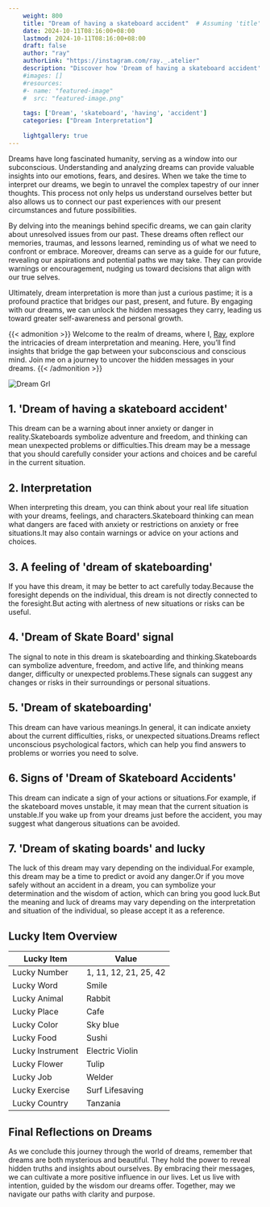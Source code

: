 ```yaml
---
    weight: 800
    title: "Dream of having a skateboard accident"  # Assuming 'title' column exists
    date: 2024-10-11T08:16:00+08:00
    lastmod: 2024-10-11T08:16:00+08:00
    draft: false
    author: "ray"
    authorLink: "https://instagram.com/ray._.atelier"
    description: "Discover how 'Dream of having a skateboard accident' can interpret your future and uncover its significant meanings in your life."
    #images: []
    #resources:
    #- name: "featured-image"
    #  src: "featured-image.png"
    
    tags: ['Dream', 'skateboard', 'having', 'accident']
    categories: ["Dream Interpretation"]
    
    lightgallery: true
---
```

    
Dreams have long fascinated humanity, serving as a window into our subconscious. Understanding and analyzing dreams can provide valuable insights into our emotions, fears, and desires. When we take the time to interpret our dreams, we begin to unravel the complex tapestry of our inner thoughts. This process not only helps us understand ourselves better but also allows us to connect our past experiences with our present circumstances and future possibilities.

By delving into the meanings behind specific dreams, we can gain clarity about unresolved issues from our past. These dreams often reflect our memories, traumas, and lessons learned, reminding us of what we need to confront or embrace. Moreover, dreams can serve as a guide for our future, revealing our aspirations and potential paths we may take. They can provide warnings or encouragement, nudging us toward decisions that align with our true selves.

Ultimately, dream interpretation is more than just a curious pastime; it is a profound practice that bridges our past, present, and future. By engaging with our dreams, we can unlock the hidden messages they carry, leading us toward greater self-awareness and personal growth.

{{< admonition >}}
Welcome to the realm of dreams, where I, [Ray](https://instagram.com/ray._.atelier), explore the intricacies of dream interpretation and meaning. Here, you’ll find insights that bridge the gap between your subconscious and conscious mind. Join me on a journey to uncover the hidden messages in your dreams.
{{< /admonition >}}

![Dream Grl](https://cdn.pixabay.com/photo/2017/11/02/03/35/gothic-2910057_1280.jpg "Dream Grl")

## 1. 'Dream of having a skateboard accident'
This dream can be a warning about inner anxiety or danger in reality.Skateboards symbolize adventure and freedom, and thinking can mean unexpected problems or difficulties.This dream may be a message that you should carefully consider your actions and choices and be careful in the current situation.

## 2. Interpretation
When interpreting this dream, you can think about your real life situation with your dreams, feelings, and characters.Skateboard thinking can mean what dangers are faced with anxiety or restrictions on anxiety or free situations.It may also contain warnings or advice on your actions and choices.

## 3. A feeling of 'dream of skateboarding'
If you have this dream, it may be better to act carefully today.Because the foresight depends on the individual, this dream is not directly connected to the foresight.But acting with alertness of new situations or risks can be useful.

## 4. 'Dream of Skate Board' signal
The signal to note in this dream is skateboarding and thinking.Skateboards can symbolize adventure, freedom, and active life, and thinking means danger, difficulty or unexpected problems.These signals can suggest any changes or risks in their surroundings or personal situations.

## 5. 'Dream of skateboarding'
This dream can have various meanings.In general, it can indicate anxiety about the current difficulties, risks, or unexpected situations.Dreams reflect unconscious psychological factors, which can help you find answers to problems or worries you need to solve.

## 6. Signs of 'Dream of Skateboard Accidents'
This dream can indicate a sign of your actions or situations.For example, if the skateboard moves unstable, it may mean that the current situation is unstable.If you wake up from your dreams just before the accident, you may suggest what dangerous situations can be avoided.

## 7. 'Dream of skating boards' and lucky
The luck of this dream may vary depending on the individual.For example, this dream may be a time to predict or avoid any danger.Or if you move safely without an accident in a dream, you can symbolize your determination and the wisdom of action, which can bring you good luck.But the meaning and luck of dreams may vary depending on the interpretation and situation of the individual, so please accept it as a reference.

## Lucky Item Overview
| Lucky Item          | Value              |
|---------------|--------------------|
| Lucky Number        | 1, 11, 12, 21, 25, 42  |
| Lucky Word          | Smile |
| Lucky Animal        | Rabbit |
| Lucky Place         | Cafe     |
| Lucky Color         | Sky blue     |
| Lucky Food          | Sushi      |
| Lucky Instrument    | Electric Violin |
| Lucky Flower        | Tulip    |
| Lucky Job           | Welder       |
| Lucky Exercise      | Surf Lifesaving  |
| Lucky Country       | Tanzania    |


##  Final Reflections on Dreams

As we conclude this journey through the world of dreams, remember that dreams are both mysterious and beautiful. They hold the power to reveal hidden truths and insights about ourselves. By embracing their messages, we can cultivate a more positive influence in our lives. Let us live with intention, guided by the wisdom our dreams offer. Together, may we navigate our paths with clarity and purpose.
